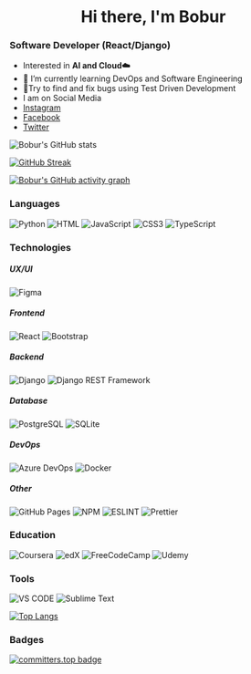 # <div style="text-align:center; width: 100%;">Hi there, I'm Bobur</div>
### Software Developer (React/Django)

- Interested in <b>AI and Cloud☁️</b>
- 🌱 I’m currently learning DevOps and Software Engineering
- 🧪Try to find and fix bugs using Test Driven Development
- I am on Social Media
- [Instagram](https://instagram.com/bobur.yusupov__)
- [Facebook](https://facebook.com/bobur.yusupov.0219)
- [Twitter](https://twitter.com/boburyusupov__)

![Bobur's GitHub stats](https://github-readme-stats.vercel.app/api?username=dev-yusupov&show_icons=true&theme=default#gh-light-mode-only)

[![GitHub Streak](https://streak-stats.demolab.com?user=dev-yusupov&theme=dark&border_radius=5&date_format=M%20j%5B%2C%20Y%5D)](https://git.io/streak-stats)

[![Bobur's GitHub activity graph](https://github-readme-activity-graph.vercel.app/graph?username=dev-yusupov&theme=react)](https://github.com/ashutosh00710/github-readme-activity-graph)

### Languages
![Python](https://img.shields.io/badge/Python-FFD43B?style=for-the-badge&logo=python&logoColor=blue)
![HTML](https://img.shields.io/badge/HTML5-E34F26?style=for-the-badge&logo=html5&logoColor=white)
![JavaScript](https://img.shields.io/badge/JavaScript-323330?style=for-the-badge&logo=javascript&logoColor=F7DF1E)
![CSS3](https://img.shields.io/badge/CSS3-1572B6?style=for-the-badge&logo=css3&logoColor=white)
![TypeScript](https://img.shields.io/badge/TypeScript-007ACC?style=for-the-badge&logo=typescript&logoColor=white)

### Technologies
##### UX/UI
![Figma](https://img.shields.io/badge/Figma-F24E1E?style=for-the-badge&logo=figma&logoColor=white)
##### Frontend
![React](https://img.shields.io/badge/React-20232A?style=for-the-badge&logo=react&logoColor=61DAFB)
![Bootstrap](https://img.shields.io/badge/Bootstrap-563D7C?style=for-the-badge&logo=bootstrap&logoColor=white)

##### Backend
![Django](https://img.shields.io/badge/Django-092E20?style=for-the-badge&logo=django&logoColor=green)
![Django REST Framework](https://img.shields.io/badge/Django%20REST%20Framework-092E20?style=for-the-badge&logo=django&logoColor=green)

##### Database
![PostgreSQL](https://img.shields.io/badge/PostgreSQL-316192?style=for-the-badge&logo=postgresql&logoColor=white)
![SQLite](https://img.shields.io/badge/SQLite-07405E?style=for-the-badge&logo=sqlite&logoColor=white)

##### DevOps
![Azure DevOps](https://img.shields.io/badge/Azure_DevOps-0078D7?style=for-the-badge&logo=azure-devops&logoColor=white)
![Docker](https://camo.githubusercontent.com/b54d2e6bf5f15ddf3dd884b7d1bf21c7d5cc8798d119d74a6538c1a1b583a49b/68747470733a2f2f696d672e736869656c64732e696f2f62616467652f446f636b65722d3234393645443f7374796c653d666f722d7468652d6261646765266c6f676f3d646f636b6572266c6f676f436f6c6f723d7768697465)

##### Other 
![GitHub Pages](https://img.shields.io/badge/GitHub%20Pages-222222?style=for-the-badge&logo=GitHub%20Pages&logoColor=white)
![NPM](https://img.shields.io/badge/npm-CB3837?style=for-the-badge&logo=npm&logoColor=white)
![ESLINT](https://img.shields.io/badge/eslint-3A33D1?style=for-the-badge&logo=eslint&logoColor=white)
![Prettier](https://img.shields.io/badge/prettier-1A2C34?style=for-the-badge&logo=prettier&logoColor=F7BA3E)


### Education
![Coursera](https://img.shields.io/badge/Coursera-0056D2?style=for-the-badge&logo=Coursera&logoColor=white)
![edX](https://img.shields.io/badge/Edx-193A3E?style=for-the-badge&logo=edx&logoColor=white)
![FreeCodeCamp](https://img.shields.io/badge/freecodecamp-27273D?style=for-the-badge&logo=freecodecamp&logoColor=white)
![Udemy](https://img.shields.io/badge/Udemy-EC5252?style=for-the-badge&logo=Udemy&logoColor=white)

### Tools
![VS CODE](https://img.shields.io/badge/VSCode-0078D4?style=for-the-badge&logo=visual%20studio%20code&logoColor=whit)
![Sublime Text](https://img.shields.io/badge/sublime_text-%23575757.svg?&style=for-the-badge&logo=sublime-text&logoColor=important)

[![Top Langs](https://github-readme-stats.vercel.app/api/top-langs/?username=dev-yusupov&layout=compact)](https://github.com/anuraghazra/github-readme-stats)

### Badges
[![committers.top badge](https://user-badge.committers.top/tajikistan/dev-yusupov.svg)](https://user-badge.committers.top/tajikistan/dev-yusupov)
